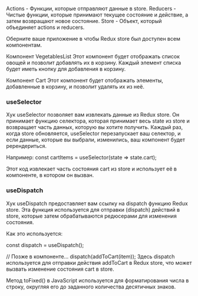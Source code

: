 Actions - Функции, которые отправляют данные в store.
Reducers - Чистые функции, которые принимают текущее состояние и действие, а затем возвращают новое состояние.
Store - Объект, который объединяет actions и reducers.


Оберните ваше приложение в <Provider> чтобы Redux store был доступен всем компонентам.

  <Provider store={store}>
    <App />
  </Provider>


Компонент VegetablesList
Этот компонент будет отображать список овощей и позволит добавлять их в корзину. Каждый элемент списка будет иметь кнопку для добавления в корзину.


Компонент Cart
Этот компонент будет отображать элементы, добавленные в корзину, и позволит удалять их из неё.


### useSelector

Хук useSelector позволяет вам извлекать данные из Redux store. Он принимает функцию селектора, которая принимает весь state из store и возвращает часть данных, которую вы хотите получить. Каждый раз, когда store обновляется, useSelector перезапускает ваш селектор, и если данные, которые вы выбрали, изменились, ваш компонент будет ререндериться.

Например:
const cartItems = useSelector(state => state.cart);

Этот код извлекает часть состояния cart из store и использует её в компоненте, в котором он вызван.


### useDispatch
Хук useDispatch предоставляет вам ссылку на dispatch функцию Redux store. Эта функция используется для отправки (dispatch) действий в store, которые затем обрабатываются редюсерами для изменения состояния.

Как это используется:

const dispatch = useDispatch();

// Позже в компоненте...
dispatch(addToCart(item));
Здесь dispatch используется для отправки действия addToCart в Redux store, что может вызвать изменение состояния cart в store.


Метод toFixed() в JavaScript используется для форматирования числа в строку, округляя его до заданного количества десятичных знаков. 